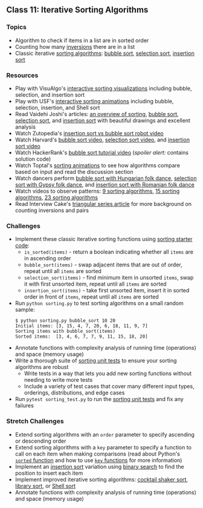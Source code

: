 ## Class 11: Iterative Sorting Algorithms

### Topics
- Algorithm to check if items in a list are in sorted order
- Counting how many [inversions] there are in a list
- Classic iterative [sorting algorithms]: [bubble sort], [selection sort], [insertion sort]

### Resources
- Play with VisuAlgo's [interactive sorting visualizations][VisuAlgo sorting] including bubble, selection, and insertion sort
- Play with USF's [interactive sorting animations][USF sorting] including bubble, selection, insertion, and Shell sort
- Read Vaidehi Joshi's articles: [an overview of sorting][BaseCS sorting], [bubble sort][BaseCS bubble sort], [selection sort][BaseCS selection sort], and [insertion sort][BaseCS insertion sort] with beautiful drawings and excellent analysis
- Watch Zutopedia's [insertion sort vs bubble sort robot video]
- Watch Harvard's [bubble sort video], [selection sort video], and [insertion sort video]
- Watch HackerRank's [bubble sort tutorial video] (*spoiler alert:* contains solution code)
- Watch Toptal's [sorting animations] to see how algorithms compare based on input and read the discussion section
- Watch dancers perform [bubble sort with Hungarian folk dance], [selection sort with Gypsy folk dance], and [insertion sort with Romanian folk dance]
- Watch videos to observe patterns: [9 sorting algorithms], [15 sorting algorithms], [23 sorting algorithms]
- Read Interview Cake's [triangular series article] for more background on counting inversions and pairs

### Challenges
- Implement these classic iterative sorting functions using [sorting starter code]:
    - `is_sorted(items)` - return a boolean indicating whether all `items` are in ascending order
    - `bubble_sort(items)` - swap adjacent items that are out of order, repeat until all `items` are sorted
    - `selection_sort(items)` - find minimum item in unsorted `items`, swap it with first unsorted item, repeat until all `items` are sorted
    - `insertion_sort(items)` - take first unsorted item, insert it in sorted order in front of `items`, repeat until all `items` are sorted
- Run `python sorting.py` to test sorting algorithms on a small random sample:
    ```
    $ python sorting.py bubble_sort 10 20
    Initial items: [3, 15, 4, 7, 20, 6, 18, 11, 9, 7]
    Sorting items with bubble_sort(items)
    Sorted items:  [3, 4, 6, 7, 7, 9, 11, 15, 18, 20]
    ```
- Annotate functions with complexity analysis of running time (operations) and space (memory usage)
- Write a thorough suite of [sorting unit tests] to ensure your sorting algorithms are robust
    - Write tests in a way that lets you add new sorting functions without needing to write more tests
    - Include a variety of test cases that cover many different input types, orderings, distributions, and edge cases
- Run `pytest sorting_test.py` to run the [sorting unit tests] and fix any failures

### Stretch Challenges
- Extend sorting algorithms with an `order` parameter to specify ascending or descending order
- Extend sorting algorithms with a `key` parameter to specify a function to call on each item when making comparisons (read about Python's [`sorted` function] and how to use [`key` functions] for more information)
- Implement an [insertion sort] variation using [binary search] to find the position to insert each item
- Implement improved iterative sorting algorithms: [cocktail shaker sort], [library sort], or [Shell sort]
- Annotate functions with complexity analysis of running time (operations) and space (memory usage)


[inversions]: https://en.wikipedia.org/wiki/Inversion_(discrete_mathematics)
[sorting algorithms]: https://en.wikipedia.org/wiki/Sorting_algorithm
[comparison sorting]: https://en.wikipedia.org/wiki/Comparison_sort
[bubble sort]: https://en.wikipedia.org/wiki/Bubble_sort
[selection sort]: https://en.wikipedia.org/wiki/Selection_sort
[insertion sort]: https://en.wikipedia.org/wiki/Insertion_sort

[cocktail shaker sort]: https://en.wikipedia.org/wiki/Cocktail_shaker_sort
[library sort]: https://en.wikipedia.org/wiki/Library_sort
[Shell sort]: https://en.wikipedia.org/wiki/Shellsort
[binary search]: https://en.wikipedia.org/wiki/Binary_search_algorithm
[`sorted` function]: https://docs.python.org/3/library/functions.html#sorted
[`key` functions]: https://docs.python.org/3/howto/sorting.html#key-functions

[VisuAlgo sorting]: https://visualgo.net/en/sorting
[USF sorting]: https://www.cs.usfca.edu/~galles/visualization/ComparisonSort.html
[triangular series article]: https://www.interviewcake.com/concept/python/triangular-series
[sorting animations]: https://www.toptal.com/developers/sorting-algorithms/
[BaseCS sorting]: https://medium.com/basecs/sorting-out-the-basics-behind-sorting-algorithms-b0a032873add
[BaseCS bubble sort]: https://medium.com/basecs/bubbling-up-with-bubble-sorts-3df5ac88e592
[BaseCS selection sort]: https://medium.com/basecs/exponentially-easy-selection-sort-d7a34292b049
[BaseCS insertion sort]: https://medium.com/basecs/inching-towards-insertion-sort-9799274430da

[bubble sort tutorial video]: https://www.youtube.com/watch?v=6Gv8vg0kcHc
[bubble sort video]: https://www.youtube.com/watch?v=Ui97-_n5xjo
[selection sort video]: https://www.youtube.com/watch?v=lx9G71uLXIg
[insertion sort video]: https://www.youtube.com/watch?v=TwGb6ohsvUU
[insertion sort vs bubble sort robot video]: https://www.youtube.com/watch?v=TZRWRjq2CAg
[3 sorting algorithms]: https://www.youtube.com/watch?v=jHPexHsDxwQ
[9 sorting algorithms]: https://www.youtube.com/watch?v=ZZuD6iUe3Pc
[15 sorting algorithms]: https://www.youtube.com/watch?v=kPRA0W1kECg
[23 sorting algorithms]: https://www.youtube.com/watch?v=rqI6KT6cOas
[sorting algorithms with folk dances]: https://www.youtube.com/playlist?list=PLOmdoKois7_FK-ySGwHBkltzB11snW7KQ
[bubble sort with Hungarian folk dance]: https://www.youtube.com/watch?v=semGJAJ7i74
[selection sort with Gypsy folk dance]: https://www.youtube.com/watch?v=0-W8OEwLebQ
[insertion sort with Romanian folk dance]: https://www.youtube.com/watch?v=EdIKIf9mHk0

[sorting starter code]: source/sorting.py
[sorting unit tests]: source/sorting_test.py
